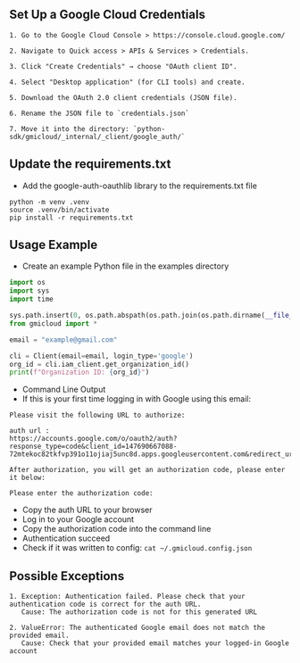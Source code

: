 ## Set Up a Google Cloud Credentials
```
1. Go to the Google Cloud Console > https://console.cloud.google.com/

2. Navigate to Quick access > APIs & Services > Credentials.

3. Click "Create Credentials" → choose "OAuth client ID".

4. Select "Desktop application" (for CLI tools) and create.

5. Download the OAuth 2.0 client credentials (JSON file).

6. Rename the JSON file to `credentials.json`

7. Move it into the directory: `python-sdk/gmicloud/_internal/_client/google_auth/`
```


## Update the requirements.txt

- Add the google-auth-oauthlib library to the requirements.txt file
```
python -m venv .venv
source .venv/bin/activate
pip install -r requirements.txt
```


## Usage Example
- Create an example Python file in the examples directory

``` python
import os
import sys
import time

sys.path.insert(0, os.path.abspath(os.path.join(os.path.dirname(__file__), '..')))
from gmicloud import *

email = "example@gmail.com"

cli = Client(email=email, login_type='google')
org_id = cli.iam_client.get_organization_id()
print(f"Organization ID: {org_id}")
```


- Command Line Output
- If this is your first time logging in with Google using this email:

```
Please visit the following URL to authorize:

auth url : 
https://accounts.google.com/o/oauth2/auth?response_type=code&client_id=147690667088-72mtekoc82tkfvp391o11ojiaj5unc8d.apps.googleusercontent.com&redirect_uri=urn%3Aietf%3Awg%3Aoauth%3A2.0%3Aoob&scope=openid+https%3A%2F%2Fwww.googleapis.com%2Fauth%2Fuserinfo.email+https%3A%2F%2Fwww.googleapis.com%2Fauth%2Fuserinfo.profile&state=28MUAwJ3tskCcvKIzWSkUVWhGofcGW&prompt=consent&access_type=offline

After authorization, you will get an authorization code, please enter it below:

Please enter the authorization code: 
```

- Copy the auth URL to your browser
- Log in to your Google account
- Copy the authorization code into the command line
- Authentication succeed
- Check if it was written to config: `cat ~/.gmicloud.config.json`


## Possible Exceptions

```
1. Exception: Authentication failed. Please check that your authentication code is correct for the auth URL.
   Cause: The authorization code is not for this generated URL

2. ValueError: The authenticated Google email does not match the provided email.
   Cause: Check that your provided email matches your logged-in Google account
```